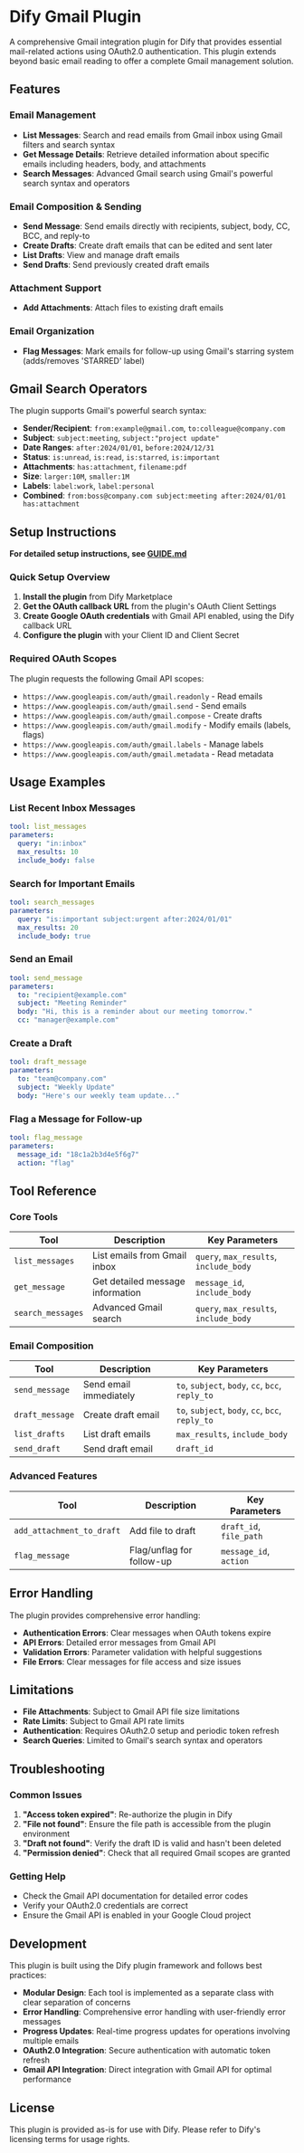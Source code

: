 # Dify Gmail Plugin

A comprehensive Gmail integration plugin for Dify that provides essential mail-related actions using OAuth2.0 authentication. This plugin extends beyond basic email reading to offer a complete Gmail management solution.

## Features

### **Email Management**
- **List Messages**: Search and read emails from Gmail inbox using Gmail filters and search syntax
- **Get Message Details**: Retrieve detailed information about specific emails including headers, body, and attachments
- **Search Messages**: Advanced Gmail search using Gmail's powerful search syntax and operators

### **Email Composition & Sending**
- **Send Message**: Send emails directly with recipients, subject, body, CC, BCC, and reply-to
- **Create Drafts**: Create draft emails that can be edited and sent later
- **List Drafts**: View and manage draft emails
- **Send Drafts**: Send previously created draft emails

### **Attachment Support**
- **Add Attachments**: Attach files to existing draft emails

### **Email Organization**
- **Flag Messages**: Mark emails for follow-up using Gmail's starring system (adds/removes 'STARRED' label)

## Gmail Search Operators

The plugin supports Gmail's powerful search syntax:

- **Sender/Recipient**: `from:example@gmail.com`, `to:colleague@company.com`
- **Subject**: `subject:meeting`, `subject:"project update"`
- **Date Ranges**: `after:2024/01/01`, `before:2024/12/31`
- **Status**: `is:unread`, `is:read`, `is:starred`, `is:important`
- **Attachments**: `has:attachment`, `filename:pdf`
- **Size**: `larger:10M`, `smaller:1M`
- **Labels**: `label:work`, `label:personal`
- **Combined**: `from:boss@company.com subject:meeting after:2024/01/01 has:attachment`

## Setup Instructions

**For detailed setup instructions, see [GUIDE.md](GUIDE.md)**

### Quick Setup Overview

1. **Install the plugin** from Dify Marketplace
2. **Get the OAuth callback URL** from the plugin's OAuth Client Settings
3. **Create Google OAuth credentials** with Gmail API enabled, using the Dify callback URL
4. **Configure the plugin** with your Client ID and Client Secret

### Required OAuth Scopes

The plugin requests the following Gmail API scopes:
- `https://www.googleapis.com/auth/gmail.readonly` - Read emails
- `https://www.googleapis.com/auth/gmail.send` - Send emails
- `https://www.googleapis.com/auth/gmail.compose` - Create drafts
- `https://www.googleapis.com/auth/gmail.modify` - Modify emails (labels, flags)
- `https://www.googleapis.com/auth/gmail.labels` - Manage labels
- `https://www.googleapis.com/auth/gmail.metadata` - Read metadata

## Usage Examples

### List Recent Inbox Messages
```yaml
tool: list_messages
parameters:
  query: "in:inbox"
  max_results: 10
  include_body: false
```

### Search for Important Emails
```yaml
tool: search_messages
parameters:
  query: "is:important subject:urgent after:2024/01/01"
  max_results: 20
  include_body: true
```

### Send an Email
```yaml
tool: send_message
parameters:
  to: "recipient@example.com"
  subject: "Meeting Reminder"
  body: "Hi, this is a reminder about our meeting tomorrow."
  cc: "manager@example.com"
```

### Create a Draft
```yaml
tool: draft_message
parameters:
  to: "team@company.com"
  subject: "Weekly Update"
  body: "Here's our weekly team update..."
```

### Flag a Message for Follow-up
```yaml
tool: flag_message
parameters:
  message_id: "18c1a2b3d4e5f6g7"
  action: "flag"
```

## Tool Reference

### Core Tools

| Tool | Description | Key Parameters |
|------|-------------|----------------|
| `list_messages` | List emails from Gmail inbox | `query`, `max_results`, `include_body` |
| `get_message` | Get detailed message information | `message_id`, `include_body` |
| `search_messages` | Advanced Gmail search | `query`, `max_results`, `include_body` |

### Email Composition

| Tool | Description | Key Parameters |
|------|-------------|----------------|
| `send_message` | Send email immediately | `to`, `subject`, `body`, `cc`, `bcc`, `reply_to` |
| `draft_message` | Create draft email | `to`, `subject`, `body`, `cc`, `bcc`, `reply_to` |
| `list_drafts` | List draft emails | `max_results`, `include_body` |
| `send_draft` | Send draft email | `draft_id` |

### Advanced Features

| Tool | Description | Key Parameters |
|------|-------------|----------------|
| `add_attachment_to_draft` | Add file to draft | `draft_id`, `file_path` |
| `flag_message` | Flag/unflag for follow-up | `message_id`, `action` |

## Error Handling

The plugin provides comprehensive error handling:

- **Authentication Errors**: Clear messages when OAuth tokens expire
- **API Errors**: Detailed error messages from Gmail API
- **Validation Errors**: Parameter validation with helpful suggestions
- **File Errors**: Clear messages for file access and size issues

## Limitations

- **File Attachments**: Subject to Gmail API file size limitations
- **Rate Limits**: Subject to Gmail API rate limits
- **Authentication**: Requires OAuth2.0 setup and periodic token refresh
- **Search Queries**: Limited to Gmail's search syntax and operators

## Troubleshooting

### Common Issues

1. **"Access token expired"**: Re-authorize the plugin in Dify
2. **"File not found"**: Ensure the file path is accessible from the plugin environment
3. **"Draft not found"**: Verify the draft ID is valid and hasn't been deleted
4. **"Permission denied"**: Check that all required Gmail scopes are granted

### Getting Help

- Check the Gmail API documentation for detailed error codes
- Verify your OAuth2.0 credentials are correct
- Ensure the Gmail API is enabled in your Google Cloud project

## Development

This plugin is built using the Dify plugin framework and follows best practices:

- **Modular Design**: Each tool is implemented as a separate class with clear separation of concerns
- **Error Handling**: Comprehensive error handling with user-friendly error messages
- **Progress Updates**: Real-time progress updates for operations involving multiple emails
- **OAuth2.0 Integration**: Secure authentication with automatic token refresh
- **Gmail API Integration**: Direct integration with Gmail API for optimal performance

## License

This plugin is provided as-is for use with Dify. Please refer to Dify's licensing terms for usage rights. 